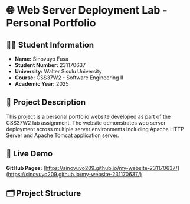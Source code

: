 # 🌐 Web Server Deployment Lab - Personal Portfolio

## 👨‍🎓 Student Information
- **Name:** Sinovuyo Fusa
- **Student Number:** 231170637  
- **University:** Walter Sisulu University
- **Course:** CSS37W2 - Software Engineering II
- **Academic Year:** 2025

## 📖 Project Description
This project is a personal portfolio website developed as part of the CSS37W2 lab assignment. The website demonstrates web server deployment across multiple server environments including Apache HTTP Server and Apache Tomcat application server.

## 🎯 Live Demo
**GitHub Pages:** [https://sinovuyo209.github.io/my-website-231170637/](https://sinovuyo209.github.io/my-website-231170637/)

## 🗂️ Project Structure

